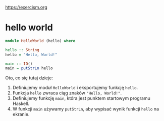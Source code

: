 https://exercism.org


# hello world
```haskell
module HelloWorld (hello) where

hello :: String
hello = "Hello, World!"

main :: IO()
main = putStrLn hello
```

Oto, co się tutaj dzieje:

1. Definiujemy moduł `HelloWorld` i eksportujemy funkcję `hello`.
2. Funkcja `hello` zwraca ciąg znaków `"Hello, World!"`.
3. Definiujemy funkcję `main`, która jest punktem startowym programu Haskell.
4. W funkcji `main` używamy `putStrLn`, aby wypisać wynik funkcji `hello` na ekranie.

	






